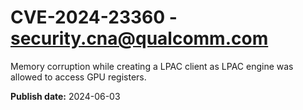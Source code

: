 # CVE-2024-23360 - security.cna@qualcomm.com

Memory corruption while creating a LPAC client as LPAC engine was allowed to access GPU registers.

**Publish date:** 2024-06-03
